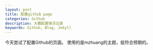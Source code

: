 ```yaml
---
layout: post
title: 配置github page
categories: Github
description: 大概配置情况记录
keywords: Github, Blog, Jekyll
---
```


今天尝试了配置Github的页面。
使用的是mzhuang的主题，挺符合预期的。

